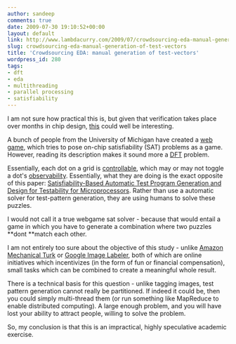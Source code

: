 ```yaml
---
author: sandeep
comments: true
date: 2009-07-30 19:10:52+00:00
layout: default
link: http://www.lambdacurry.com/2009/07/crowdsourcing-eda-manual-generation-of-test-vectors/
slug: crowdsourcing-eda-manual-generation-of-test-vectors
title: 'Crowdsourcing EDA: manual generation of test-vectors'
wordpress_id: 280
tags:
- dft
- eda
- multithreading
- parallel processing
- satisfiability
---
```


I am not sure how practical this is, but given that verification takes place over months in chip design, [this](http://www.ns.umich.edu/htdocs/releases/story.php?id=7252) could well be interesting.

A bunch of people from the University of Michigan have created a [web game](http://funsat.eecs.umich.edu/), which tries to pose on-chip satisfiability (SAT) problems as a game. However, reading its description makes it sound more a [DFT](http://en.wikipedia.org/wiki/Design_For_Test) problem.

Essentially, each dot on a grid is [controllable](http://en.wikipedia.org/wiki/Controllability), which may or may not toggle a dot's [observability](http://en.wikipedia.org/wiki/Observability). Essentially, what they are doing is the exact opposite of this paper: [Satisfiability-Based Automatic Test Program Generation and Design for Testability for Microprocessors](http://ieeexplore.ieee.org/xpl/freeabs_all.jsp?arnumber=4212148). Rather than use a automatic solver for test-pattern generation, they are using humans to solve these puzzles. 

I would not call it a true webgame sat solver - because that would entail a game in which you have to generate a combination where two puzzles **dont **match each other. 

I am not entirely too sure about the objective of this study - unlike [Amazon Mechanical Turk](http://en.wikipedia.org/wiki/Amazon_Mechanical_Turk) or [Google Image Labeler](http://en.wikipedia.org/wiki/Google_Image_Labeler), both of which are online initiatives which incentivizes (in the form of fun or financial compensation), small tasks which can be combined to create a meaningful whole result. 

There is a technical basis for this question - unlike tagging images, test pattern generation cannot really be partitioned. If indeed it could be, then you could simply multi-thread them (or run something like MapReduce to enable distributed computing). A large enough problem, and you will have lost your ability to attract people, willing to solve the problem. 

So, my conclusion is that this is an impractical, highly speculative academic exercise.

